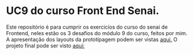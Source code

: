 # UC9 do curso Front End Senai.
Este repositório é para cumprir os exercicíos do curso do senai de Frontend, neles estão os 3 desafios do módulo 9 do curso, feitos por mim.
A apresentação dos layouts da prototípagem podem ser vistas [aqui.](https://bit.ly/3EWTH8W)
O projeto final pode ser visto [aqui:](https://bit.ly/3n0GcOX)
